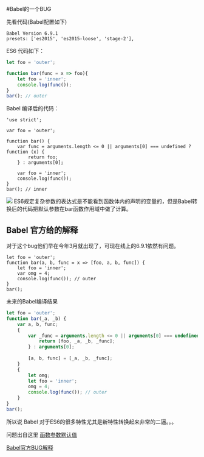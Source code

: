 #Babel的一个BUG

先看代码(Babel配置如下)

```
Babel Version 6.9.1
presets: ['es2015', 'es2015-loose', 'stage-2'],
```

ES6 代码如下：

```js
let foo = 'outer';

function bar(func = x => foo){
    let foo = 'inner';
    console.log(func());
}
bar(); // outer
```

Babel 编译后的代码：

```
'use strict';

var foo = 'outer';

function bar() {
    var func = arguments.length <= 0 || arguments[0] === undefined ? function (x) {
        return foo;
    } : arguments[0];

    var foo = 'inner';
    console.log(func());
}
bar(); // inner
```

![](http://ww4.sinaimg.cn/large/006tNbRwgw1f6201mqtlej31270b2409.jpg)
ES6规定复杂参数的表达式是不能看到函数体内的声明的变量的，但是Babel转换后的代码把默认参数在bar函数作用域中做了计算。


## Babel 官方给的解释

对于这个bug他们早在今年3月就出现了，可现在线上的6.9.1依然有问题。

```
let foo = 'outer';
function bar(a, b, func = x => [foo, a, b, func]) {
    let foo = 'inner';
    var omg = 4;
    console.log(func()); // outer
}
bar();

```

未来的Babel编译结果

```js
let foo = 'outer';
function bar(_a, _b) {
    var a, b, func;
    {
        var _func = arguments.length <= 0 || arguments[0] === undefined ? function (x) {
            return [foo, _a, _b, _func];
        } : arguments[0];
        
        [a, b, func] = [_a, _b, _func];
    }
    {
        let omg;
        let foo = 'inner';
        omg = 4;
        console.log(func()); // outer
    }
}
bar();
```

所以说 Babel 对于ES6的很多特性尤其是新特性转换起来非常的二逼。。。

问题出自这里 [函数参数默认值](https://github.com/ccforward/cc/issues/31)

[Babel官方BUG解释](https://phabricator.babeljs.io/T7204)